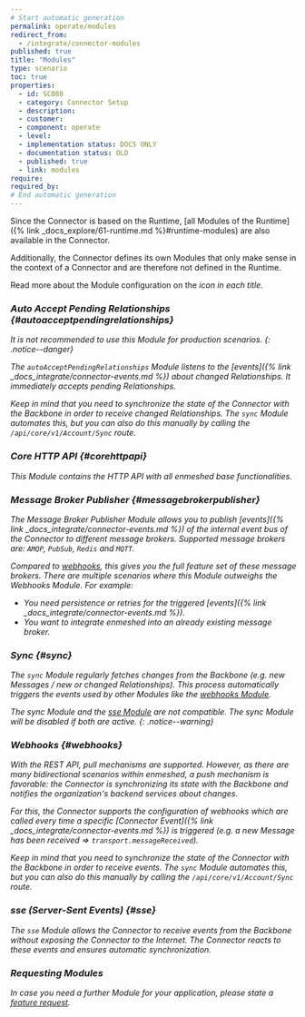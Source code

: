 ```yaml
---
# Start automatic generation
permalink: operate/modules
redirect_from:
  - /integrate/connector-modules
published: true
title: "Modules"
type: scenario
toc: true
properties:
  - id: SC080
  - category: Connector Setup
  - description:
  - customer:
  - component: operate
  - level:
  - implementation status: DOCS ONLY
  - documentation status: OLD
  - published: true
  - link: modules
require:
required_by:
# End automatic generation
---
```


Since the Connector is based on the Runtime, [all Modules of the Runtime]({% link _docs_explore/61-runtime.md %}#runtime-modules) are also available in the Connector.

Additionally, the Connector defines its own Modules that only make sense in the context of a Connector and are therefore not defined in the Runtime.

Read more about the Module configuration on the <i class="fas fa-fw fa-cog"/> icon in each title.

### Auto Accept Pending Relationships <a href="{% link _docs_operate/configuration.md %}#autoacceptpendingrelationships"><i class="fas fa-fw fa-cog"/></a> {#autoacceptpendingrelationships}

It is not recommended to use this Module for production scenarios.
{: .notice--danger}

The `autoAcceptPendingRelationships` Module listens to the [events]({% link _docs_integrate/connector-events.md %}) about changed Relationships. It immediately accepts pending Relationships.

Keep in mind that you need to synchronize the state of the Connector with the Backbone in order to receive changed Relationships. The `sync` Module automates this, but you can also do this manually by calling the `/api/core/v1/Account/Sync` route.

### Core HTTP API <a href="{% link _docs_operate/configuration.md %}#corehttpapi"><i class="fas fa-fw fa-cog"/></a> {#corehttpapi}

This Module contains the HTTP API with all enmeshed base functionalities.

### Message Broker Publisher <a href="{% link _docs_operate/configuration.md %}#messagebrokerpublisher"><i class="fas fa-fw fa-cog"/></a> {#messagebrokerpublisher}

The Message Broker Publisher Module allows you to publish [events]({% link _docs_integrate/connector-events.md %}) of the internal event bus of the Connector to different message brokers. Supported message brokers are: `AMQP`, `PubSub`, `Redis` and `MQTT`.

Compared to [webhooks](#webhooks), this gives you the full feature set of these message brokers. There are multiple scenarios where this Module outweighs the Webhooks Module. For example:

- You need persistence or retries for the triggered [events]({% link _docs_integrate/connector-events.md %}).
- You want to integrate enmeshed into an already existing message broker.

### Sync <a href="{% link _docs_operate/configuration.md %}#sync"><i class="fas fa-fw fa-cog"/></a> {#sync}

The `sync` Module regularly fetches changes from the Backbone (e.g. new Messages / new or changed Relationships). This process automatically triggers the events used by other Modules like the [webhooks Module](#webhooks).

The sync Module and the [sse Module](#sse) are not compatible. The sync Module will be disabled if both are active.
{: .notice--warning}

### Webhooks <a href="{% link _docs_operate/configuration.md %}#webhooks"><i class="fas fa-fw fa-cog"/></a> {#webhooks}

With the REST API, pull mechanisms are supported. However, as there are many bidirectional scenarios within enmeshed, a push mechanism is favorable: the Connector is synchronizing its state with the Backbone and notifies the organization's backend services about changes.

For this, the Connector supports the configuration of webhooks which are called every time a specific [Connector Event]({% link _docs_integrate/connector-events.md %}) is triggered (e.g. a new Message has been received => `transport.messageReceived`).

Keep in mind that you need to synchronize the state of the Connector with the Backbone in order to receive events. The `sync` Module automates this, but you can also do this manually by calling the `/api/core/v1/Account/Sync` route.

### sse (Server-Sent Events) <a href="{% link _docs_operate/configuration.md %}#sse"><i class="fas fa-fw fa-cog"/></a> {#sse}

The `sse` Module allows the Connector to receive events from the Backbone without exposing the Connector to the Internet.
The Connector reacts to these events and ensures automatic synchronization.

### Requesting Modules

In case you need a further Module for your application, please state a [feature request](https://github.com/nmshd/feedback/issues/new?assignees=&labels=enhancement&projects=&template=feature_request.md&title=%5BFEATURE%5D+).
